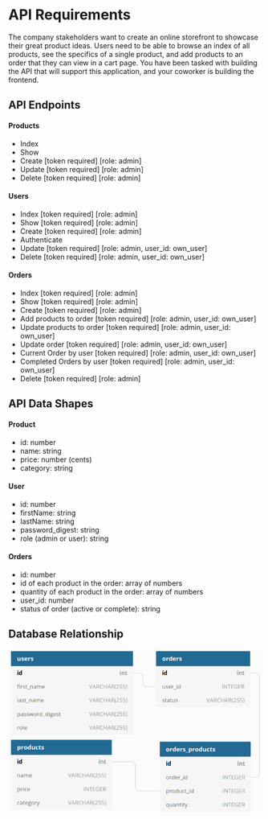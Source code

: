 # API Requirements
The company stakeholders want to create an online storefront to showcase their great product ideas. Users need to be able to browse an index of all products, see the specifics of a single product, and add products to an order that they can view in a cart page. You have been tasked with building the API that will support this application, and your coworker is building the frontend.


## API Endpoints
#### Products
- Index
- Show
- Create [token required] [role: admin]
- Update [token required] [role: admin]
- Delete [token required] [role: admin]

#### Users
- Index [token required] [role: admin]
- Show [token required] [role: admin]
- Create [token required] [role: admin]
- Authenticate
- Update [token required] [role: admin, user_id: own_user]
- Delete [token required] [role: admin, user_id: own_user]

#### Orders
- Index [token required] [role: admin]
- Show [token required] [role: admin]
- Create [token required] [role: admin]
- Add products to order [token required] [role: admin, user_id: own_user]
- Update products to order [token required] [role: admin, user_id: own_user]
- Update order [token required] [role: admin, user_id: own_user]
- Current Order by user [token required] [role: admin, user_id: own_user]
- Completed Orders by user [token required] [role: admin, user_id: own_user]
- Delete [token required] [role: admin]

## API Data Shapes
#### Product
- id: number
- name: string
- price: number (cents)
- category: string

#### User
- id: number
- firstName: string
- lastName: string
- password_digest: string
- role (admin or user): string

#### Orders
- id: number
- id of each product in the order: array of numbers
- quantity of each product in the order: array of numbers
- user_id: number
- status of order (active or complete): string

## Database Relationship

![database-relationship](./assets/database-relationship.png)